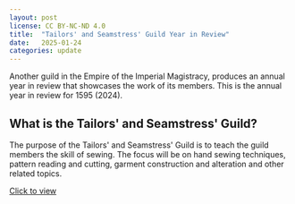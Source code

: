 ```yaml
---
layout: post
license: CC BY-NC-ND 4.0
title:  "Tailors' and Seamstress' Guild Year in Review"
date:   2025-01-24
categories: update
---
```

Another guild in the Empire of the Imperial Magistracy, produces an annual year in review that showcases the work of its members. This is the annual year in review for 1595 (2024).

## What is the Tailors' and Seamstress' Guild?

The purpose of the Tailors' and Seamstress' Guild is to teach the guild members the skill of sewing. The focus will be on hand sewing techniques, pattern reading and cutting, garment construction and alteration and other related topics.

[Click to view](/assets/1595-Year-In-Review-Tailors-and-Seamstresses.pdf)